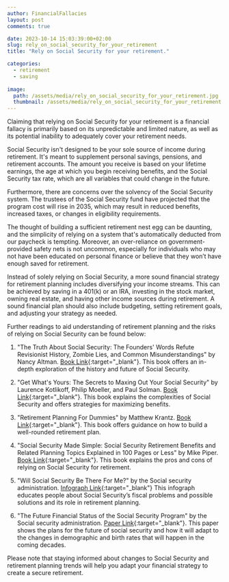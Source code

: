 ```yaml
---
author: FinancialFallacies
layout: post
comments: true

date: 2023-10-14 15:03:39:00+02:00  
slug: rely_on_social_security_for_your_retirement
title: "Rely on Social Security for your retirement."

categories:
  - retirement
  - saving
  
image:
  path: /assets/media/rely_on_social_security_for_your_retirement.jpg
  thumbnail: /assets/media/rely_on_social_security_for_your_retirement.jpg
---
```


Claiming that relying on Social Security for your retirement is a financial fallacy is primarily based on its unpredictable and limited nature, as well as its potential inability to adequately cover your retirement needs.

Social Security isn't designed to be your sole source of income during retirement. It's meant to supplement personal savings, pensions, and retirement accounts. The amount you receive is based on your lifetime earnings, the age at which you begin receiving benefits, and the Social Security tax rate, which are all variables that could change in the future. 

Furthermore, there are concerns over the solvency of the Social Security system. The trustees of the Social Security fund have projected that the program cost will rise in 2035, which may result in reduced benefits, increased taxes, or changes in eligibility requirements.

The thought of building a sufficient retirement nest egg can be daunting, and the simplicity of relying on a system that's automatically deducted from our paycheck is tempting. Moreover, an over-reliance on government-provided safety nets is not uncommon, especially for individuals who may not have been educated on personal finance or believe that they won’t have enough saved for retirement.

Instead of solely relying on Social Security, a more sound financial strategy for retirement planning includes diversifying your income streams. This can be achieved by saving in a 401(k) or an IRA, investing in the stock market, owning real estate, and having other income sources during retirement. A sound financial plan should also include budgeting, setting retirement goals, and adjusting your strategy as needed. 

Further readings to aid understanding of retirement planning and the risks of relying on Social Security can be found below:

1. "The Truth About Social Security: The Founders' Words Refute Revisionist History, Zombie Lies, and Common Misunderstandings" by Nancy Altman. [Book Link](https://www.amazon.com/Truth-about-Social-Security-Misunderstandings/dp/1947492160/ref=nosim?tag=financialfall-20){:target="_blank"}.
This book offers an in-depth exploration of the history and future of Social Security.
   
2. "Get What's Yours: The Secrets to Maxing Out Your Social Security" by Laurence Kotlikoff, Philip Moeller, and Paul Solman. [Book Link](https://www.amazon.com/Get-Whats-Yours-Secrets-Security/dp/1511321075/ref=nosim?tag=financialfall-20){:target="_blank"}.
This book explains the complexities of Social Security and offers strategies for maximizing benefits.

3. "Retirement Planning For Dummies" by Matthew Krantz. [Book Link](https://www.amazon.com/Retirement-Planning-Dummies-Matthew-Krantz/dp/B08ZBJF46T/ref=nosim?tag=financialfall-20){:target="_blank"}.
This book offers guidance on how to build a well-rounded retirement plan.

4. "Social Security Made Simple: Social Security Retirement Benefits and Related Planning Topics Explained in 100 Pages or Less" by Mike Piper. [Book Link](https://www.amazon.com/Social-Security-Made-Simple-Retirement/dp/0997946512/ref=nosim?tag=financialfall-20){:target="_blank"}.
This book explains the pros and cons of relying on Social Security for retirement.

5. "Will Social Security Be There For Me?" by the Social security administration. [Infograph Link](https://www.ssa.gov/people/materials/pdfs/EN-05-10229.pdf){:target="_blank"}
This infograph educates people about Social Security’s fiscal problems and possible solutions and its role in retirement planning.

6. "The Future Financial Status of the Social Security Program" by the Social security administration. [Paper Link](https://www.ssa.gov/policy/docs/ssb/v70n3/v70n3p111.html){:target="_blank"}.
This paper shows the plans for the future of social security and how it will adapt to the changes in demographic and birth rates that will happen in the coming decades.

Please note that staying informed about changes to Social Security and retirement planning trends will help you adapt your financial strategy to create a secure retirement.

